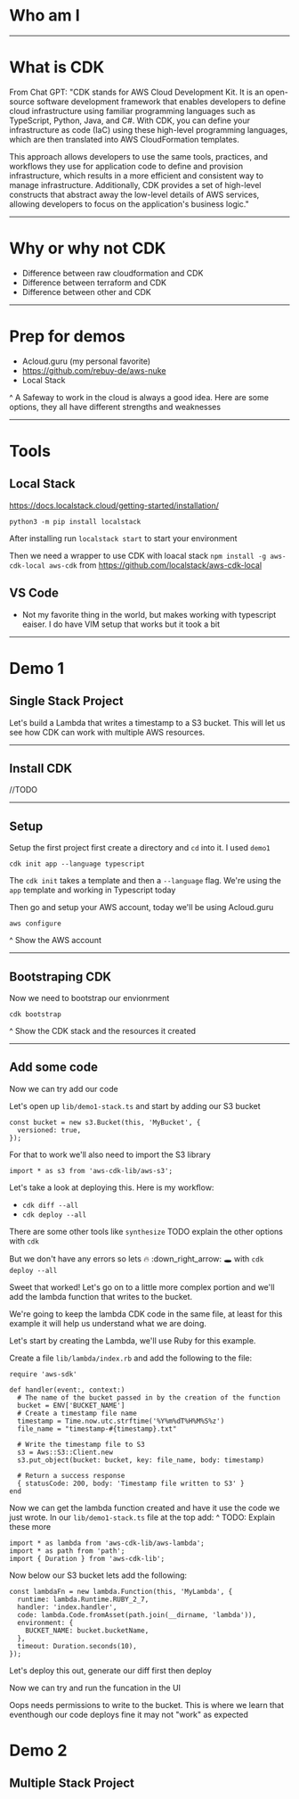 # Who am I

---

# What is CDK

From Chat GPT:
"CDK stands for AWS Cloud Development Kit. It is an open-source software development framework that enables developers to define cloud infrastructure using familiar programming languages such as TypeScript, Python, Java, and C#. With CDK, you can define your infrastructure as code (IaC) using these high-level programming languages, which are then translated into AWS CloudFormation templates.

This approach allows developers to use the same tools, practices, and workflows they use for application code to define and provision infrastructure, which results in a more efficient and consistent way to manage infrastructure. Additionally, CDK provides a set of high-level constructs that abstract away the low-level details of AWS services, allowing developers to focus on the application's business logic."

---

# Why or why not CDK
* Difference between raw cloudformation and CDK
* Difference between terraform and CDK
* Difference between other and CDK

---

# Prep for demos

* Acloud.guru (my personal favorite)
* https://github.com/rebuy-de/aws-nuke
* Local Stack

^ A Safeway to work in the cloud is always a good idea. Here are some options, they all have different strengths and weaknesses

---

# Tools

## Local Stack
https://docs.localstack.cloud/getting-started/installation/
```
python3 -m pip install localstack
```
After installing run `localstack start` to start your environment

Then we need a wrapper to use CDK with loacal stack `npm install -g aws-cdk-local aws-cdk` from https://github.com/localstack/aws-cdk-local

## VS Code
* Not my favorite thing in the world, but makes working with typescript eaiser. I do have VIM setup that works but it took a bit

---

# Demo 1
## Single Stack Project

Let's build a Lambda that writes a timestamp to a S3 bucket. This will let us see how CDK can work with multiple AWS resources.

---

## Install CDK
//TODO

---
## Setup
Setup the first project first create a directory and `cd` into it. I used `demo1`
```
cdk init app --language typescript
```
The `cdk init` takes a template and then a `--language` flag. We're using the `app` template and working in Typescript today

Then go and setup your AWS account, today we'll be using Acloud.guru

`aws configure`

^ Show the AWS account

---

## Bootstraping CDK
Now we need to bootstrap our envionrment

```
cdk bootstrap
```

^ Show the CDK stack and the resources it created

---
## Add some code
Now we can try add our code

Let's open up `lib/demo1-stack.ts` and start by adding our S3 bucket

```
const bucket = new s3.Bucket(this, 'MyBucket', {
  versioned: true,
});
```

For that to work we'll also need to import the  S3 library
```
import * as s3 from 'aws-cdk-lib/aws-s3';
```

Let's take a look at deploying this. Here is my workflow:
* `cdk diff --all`
* `cdk deploy --all`

There are some other tools like `synthesize` TODO explain the other options with `cdk`

But we don't have any errors so lets :fire: :down_right_arrow: :hole: with `cdk deploy --all`

Sweet that worked! Let's go on to a little more complex portion and we'll add the lambda function that writes to the bucket.

We're going to keep the lambda CDK code in the same file, at least for this example it will help us understand what we are doing.

Let's start by creating the Lambda, we'll use Ruby for this example.

Create a file `lib/lambda/index.rb` and add the following to the file:

```
require 'aws-sdk'

def handler(event:, context:)
  # The name of the bucket passed in by the creation of the function
  bucket = ENV['BUCKET_NAME']
  # Create a timestamp file name
  timestamp = Time.now.utc.strftime('%Y%m%dT%H%M%S%z')
  file_name = "timestamp-#{timestamp}.txt"

  # Write the timestamp file to S3
  s3 = Aws::S3::Client.new
  s3.put_object(bucket: bucket, key: file_name, body: timestamp)

  # Return a success response
  { statusCode: 200, body: 'Timestamp file written to S3' }
end
```

Now we can get the lambda function created and have it use the code we just wrote. In our `lib/demo1-stack.ts` file at the top add:
^ TODO: Explain these more
```
import * as lambda from 'aws-cdk-lib/aws-lambda';
import * as path from 'path';
import { Duration } from 'aws-cdk-lib';
```


Now below our S3 bucket lets add the following:

```
const lambdaFn = new lambda.Function(this, 'MyLambda', {
  runtime: lambda.Runtime.RUBY_2_7,
  handler: 'index.handler',
  code: lambda.Code.fromAsset(path.join(__dirname, 'lambda')),
  environment: {
    BUCKET_NAME: bucket.bucketName,
  },
  timeout: Duration.seconds(10),
});
```

Let's deploy this out, generate our diff first then deploy

Now we can try and run the funcation in the UI

Oops needs permissions to write to the bucket. This is where we learn that eventhough our code deploys fine it may not "work" as expected

# Demo 2
## Multiple Stack Project
